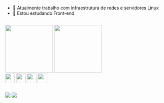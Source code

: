 - 🔭 Atualmente trabalho com infraestrutura de redes e servidores Linux
- 🌱 Estou estudando Front-end

##
<div>
  <img height="150em" src="https://github-readme-stats.vercel.app/api?username=junioralvesbr&show_icons=true&theme=vue-dark">
  <img height="150em" src="https://github-readme-stats.vercel.app/api/top-langs/?username=junioralvesbr&langs_count=16&layout=compact&theme=radical"
</div>

<div>
  <img width="30" align="center" src="https://cdn.jsdelivr.net/gh/devicons/devicon/icons/javascript/javascript-original.svg" />
  <img width="30" align="center" src="https://cdn.jsdelivr.net/gh/devicons/devicon/icons/html5/html5-plain-wordmark.svg" />
  <img width="30" align="center" src="https://cdn.jsdelivr.net/gh/devicons/devicon/icons/css3/css3-plain-wordmark.svg" />
  <img width="30" align="center" src="https://cdn.jsdelivr.net/gh/devicons/devicon/icons/react/react-original-wordmark.svg" />
</div>

  ##

  <div>
  <a href="https://www.instagram.com/junioralvesbr4/" target="_blank"><img src="https://img.shields.io/badge/-Instagram-%23E4405F?style=for-the-badge&logo=instagram&logoColor=white" target="_blank"></a>
  <a href="https://www.linkedin.com/in/junior-alves-54559070/" target="_blank"><img src="https://img.shields.io/badge/-LinkedIn-%230077B5?style=for-the-badge&logo=linkedin&logoColor=white" target="_blank"></a>
<div>
